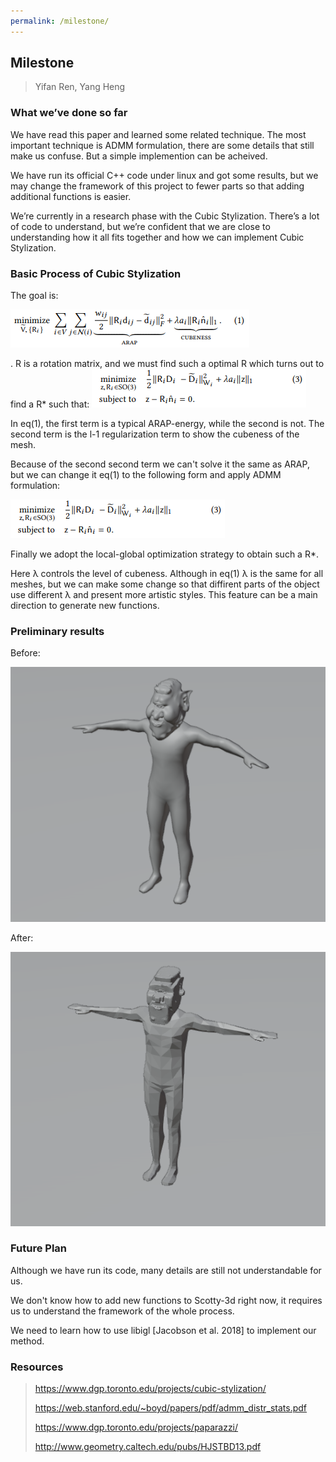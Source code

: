 ```yaml
---
permalink: /milestone/
---
```


## Milestone

> Yifan Ren, Yang Heng

### What we’ve done so far

We have read this paper and learned some related technique. The most important technique is ADMM formulation, there are some details that still make us confuse. But a simple implemention can be acheived. 

We have run its official C++ code under linux and got some results, but we may change the framework of this project to fewer parts so that adding additional functions is easier.

We’re currently in a research phase with the Cubic Stylization. There’s a lot of code to understand, but we’re confident that we are close to understanding how it all fits together and how we can implement Cubic Stylization.

### Basic Process of Cubic Stylization

The goal is:

![Alt Text](./eq1.png)

. R is a rotation matrix, and we must find such a optimal R which turns out to find a R* such that:
![Alt Text](./eq3.png)

In eq(1), the first term is a typical ARAP-energy, while the second is not. The second term is the l-1 regularization term to show the cubeness of the mesh.

Because of the second second term we can't solve it the same as ARAP, but we can change it eq(1) to the following form and apply ADMM formulation:

![Alt Text](./eq3.png)

Finally we adopt the local-global optimization strategy to obtain such a R*.

Here λ controls the level of cubeness. Although in eq(1) λ is the same for all meshes, but we can make some change so that diffirent parts of the object use different λ and present more artistic styles. This feature can be a main direction to generate new functions.



### Preliminary results
Before:

![Alt Text](./result_before.png)

After:

![Alt Text](./result_after.png)


### Future Plan

Although we have run its code, many details are still not understandable for us.

We don't know how to add new functions to Scotty-3d right now, it requires us to understand the framework of the whole process.

We need to learn how to use libigl [Jacobson et al. 2018] to implement our method.



### Resources

> https://www.dgp.toronto.edu/projects/cubic-stylization/
> 
> https://web.stanford.edu/~boyd/papers/pdf/admm_distr_stats.pdf
> 
> https://www.dgp.toronto.edu/projects/paparazzi/
> 
> http://www.geometry.caltech.edu/pubs/HJSTBD13.pdf
